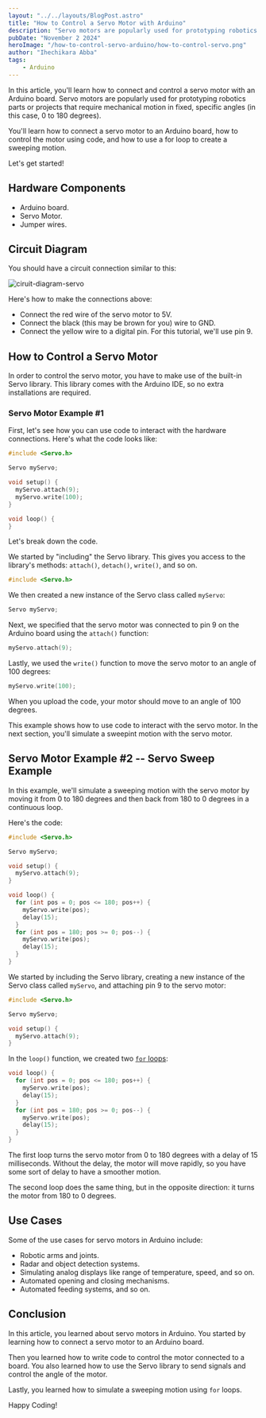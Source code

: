 ```yaml
---
layout: "../../layouts/BlogPost.astro"
title: "How to Control a Servo Motor with Arduino"
description: "Servo motors are popularly used for prototyping robotics parts or projects that require mechanical motion in fixed, specific angles. In this article, you'll learn how to connect a servo motor to an Arduino board, write code to control the motor, and use a for loop to create a sweeping motion with it"
pubDate: "November 2 2024"
heroImage: "/how-to-control-servo-arduino/how-to-control-servo.png"
author: "Ihechikara Abba"
tags:
    - Arduino
---
```


In this article, you'll learn how to connect and control a servo motor with an Arduino board. Servo motors are popularly used for prototyping robotics parts or projects that require mechanical motion in fixed, specific angles (in this case, 0 to 180 degrees).

You'll learn how to connect a servo motor to an Arduino board, how to control the motor using code, and how to use a for loop to create a sweeping motion. 

Let's get started!

## Hardware Components

- Arduino board.
- Servo Motor.
- Jumper wires.

## Circuit Diagram

You should have a circuit connection similar to this:

![ciruit-diagram-servo](/how-to-control-servo-arduino/ciruit-diagram-servo.png)

Here's how to make the connections above:

- Connect the red wire of the servo motor to 5V.
- Connect the black (this may be brown for you) wire to GND.
- Connect the yellow wire to a digital pin. For this tutorial, we'll use pin 9.

## How to Control a Servo Motor

In order to control the servo motor, you have to make use of the built-in Servo library. This library comes with the Arduino IDE, so no extra installations are required.

### Servo Motor Example #1

First, let's see how you can use code to interact with the hardware connections. Here's what the code looks like:

```cpp
#include <Servo.h>  

Servo myServo;  

void setup() {
  myServo.attach(9);  
  myServo.write(100);
}

void loop() {
}
```

Let's break down the code.

We started by "including" the Servo library. This gives you access to the library's methods: `attach()`, `detach()`, `write()`, and so on.

```cpp
#include <Servo.h> 
```

We then created a new instance of the Servo class called `myServo`:

 ```cpp
 Servo myServo; 
 ```

Next, we specified that the servo motor was connected to pin 9 on the Arduino board using the `attach()` function:

```cpp 
myServo.attach(9);
```

Lastly, we used the `write()` function to move the servo motor to an angle of 100 degrees:

```cpp
myServo.write(100);
```

When you upload the code, your motor should move to an angle of 100 degrees.

This example shows how to use code to interact with the servo motor. In the next section, you'll simulate a sweepint motion with the servo motor.

## Servo Motor Example #2 -- Servo Sweep Example

In this example, we'll simulate a sweeping motion with the servo motor by moving it from 0 to 180 degrees and then back from 180 to 0 degrees in a continuous loop.

Here's the code:

```cpp
#include <Servo.h>  

Servo myServo;  

void setup() {
  myServo.attach(9);  
}

void loop() {
  for (int pos = 0; pos <= 180; pos++) {  
    myServo.write(pos);  
    delay(15);  
  }
  for (int pos = 180; pos >= 0; pos--) {  
    myServo.write(pos);
    delay(15);
  }
}
```

We started by including the Servo library, creating a new instance of the Servo class called `myServo`, and attaching pin 9 to the servo motor:

```cpp  
#include <Servo.h>  

Servo myServo;  

void setup() {
  myServo.attach(9);  
}
```

In the `loop()` function, we created two [`for` loops](https://ihechikara.com/posts/how-to-use-loops-in-arduino/):

```cpp
void loop() {
  for (int pos = 0; pos <= 180; pos++) {  
    myServo.write(pos);  
    delay(15);  
  }
  for (int pos = 180; pos >= 0; pos--) {  
    myServo.write(pos);
    delay(15);
  }
}
```

The first loop turns the servo motor from 0 to 180 degrees with a delay of 15 milliseconds. Without the delay, the motor will move rapidly, so you have some sort of delay to have a smoother motion.

The second loop does the same thing, but in the opposite direction: it turns the motor from 180 to 0 degrees. 

## Use Cases

Some of the use cases for servo motors in Arduino include:

- Robotic arms and joints.
- Radar and object detection systems.
- Simulating analog displays like range of temperature, speed, and so on.
- Automated opening and closing mechanisms.
- Automated feeding systems, and so on.

## Conclusion

In this article, you learned about servo motors in Arduino. You started by learning how to connect a servo motor to an Arduino board.

Then you learned how to write code to control the motor connected to a board. You also learned how to use the Servo library to send signals and control the angle of the motor.

Lastly, you learned how to simulate a sweeping motion using `for` loops.

Happy Coding!